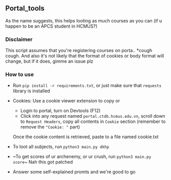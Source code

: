 ## Portal_tools
As the name suggests, this helps looting as much courses as you can (if u happen to be an APCS student in HCMUS?)

### Disclaimer
This script assumes that you're registering courses on porta.. *cough cough.
And also it's not likely that the format of cookies or body format will change, but if it does, gimme an issue plz

### How to use
- Run `pip install -r requirements.txt`, or just make sure that `requests` library is installed
- Cookies: Use a cookie viewer extension to copy or
  - Login to portal, turn on Devtools (F12)
  - Click into any request named `portal.ctdb.hcmus.edu.vn`, scroll down to `Request Headers`, copy all contents in `Cookie` section (remember to remove the `"Cookie: "` part)

  Once the cookie content is retrieved, paste to a file named cookie.txt

- To loot all subjects, run `python3 main.py dkhp`
- ~To get scores of ur archenemy, or ur crush, run `python3 main.py score`~ Nah this got patched
- Answer some self-explained promts and we're good to go
